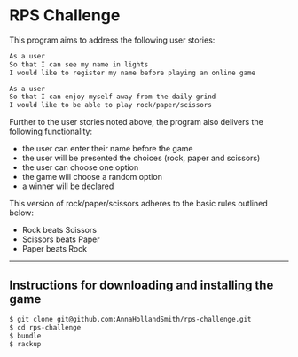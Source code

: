 # RPS Challenge

This program aims to address the following user stories:

```sh
As a user
So that I can see my name in lights
I would like to register my name before playing an online game

As a user
So that I can enjoy myself away from the daily grind
I would like to be able to play rock/paper/scissors
```

Further to the user stories noted above, the program also delivers the following
functionality:

- the user can enter their name before the game
- the user will be presented the choices (rock, paper and scissors)
- the user can choose one option
- the game will choose a random option
- a winner will be declared

This version of rock/paper/scissors adheres to the basic rules outlined below:

- Rock beats Scissors
- Scissors beats Paper
- Paper beats Rock

_____________________________________________________________________________

## Instructions for downloading and installing the game

```sh
$ git clone git@github.com:AnnaHollandSmith/rps-challenge.git
$ cd rps-challenge
$ bundle
$ rackup
```
